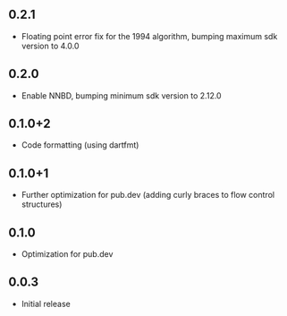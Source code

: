 ## 0.2.1
- Floating point error fix for the 1994 algorithm, bumping maximum sdk version to 4.0.0

## 0.2.0

- Enable NNBD, bumping minimum sdk version to 2.12.0

## 0.1.0+2

- Code formatting (using dartfmt)

## 0.1.0+1

- Further optimization for pub.dev (adding curly braces to flow control structures)

## 0.1.0

- Optimization for pub.dev

## 0.0.3

- Initial release